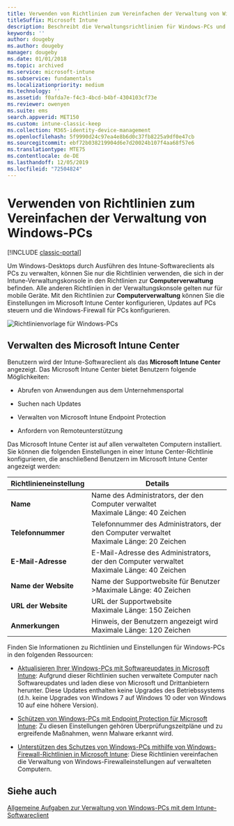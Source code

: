 ```yaml
---
title: Verwenden von Richtlinien zum Vereinfachen der Verwaltung von Windows-PCs
titleSuffix: Microsoft Intune
description: Beschreibt die Verwaltungsrichtlinien für Windows-PCs und die Einstellungen für das Microsoft Intune Center.
keywords: ''
author: dougeby
ms.author: dougeby
manager: dougeby
ms.date: 01/01/2018
ms.topic: archived
ms.service: microsoft-intune
ms.subservice: fundamentals
ms.localizationpriority: medium
ms.technology: ''
ms.assetid: f0afda7e-f4c3-4bcd-b4bf-4304103cf73e
ms.reviewer: owenyen
ms.suite: ems
search.appverid: MET150
ms.custom: intune-classic-keep
ms.collection: M365-identity-device-management
ms.openlocfilehash: 5f9990d24c97ea4e8b6d0c37fb8225a9df0e47cb
ms.sourcegitcommit: ebf72b038219904d6e7d20024b107f4aa68f57e6
ms.translationtype: MTE75
ms.contentlocale: de-DE
ms.lasthandoff: 12/05/2019
ms.locfileid: "72504824"
---
```

# <a name="use-policies-to-simplify-windows-pc-management"></a>Verwenden von Richtlinien zum Vereinfachen der Verwaltung von Windows-PCs

[!INCLUDE [classic-portal](../includes/classic-portal.md)]

Um Windows-Desktops durch Ausführen des Intune-Softwareclients als PCs zu verwalten, können Sie nur die Richtlinien verwenden, die sich in der Intune-Verwaltungskonsole in den Richtlinien zur **Computerverwaltung** befinden. Alle anderen Richtlinien in der Verwaltungskonsole gelten nur für mobile Geräte. Mit den Richtlinien zur **Computerverwaltung** können Sie die Einstellungen im Microsoft Intune Center konfigurieren, Updates auf PCs steuern und die Windows-Firewall für PCs konfigurieren.

![Richtlinienvorlage für Windows-PCs](./media/use-policies-to-simplify-windows-pc-management/pc_policy_template.png)

## <a name="manage-the-microsoft-intune-center"></a>Verwalten des Microsoft Intune Center
Benutzern wird der Intune-Softwareclient als das **Microsoft Intune Center** angezeigt. Das Microsoft Intune Center bietet Benutzern folgende Möglichkeiten:

- Abrufen von Anwendungen aus dem Unternehmensportal

- Suchen nach Updates

- Verwalten von Microsoft Intune Endpoint Protection

- Anfordern von Remoteunterstützung

Das Microsoft Intune Center ist auf allen verwalteten Computern installiert. Sie können die folgenden Einstellungen in einer Intune Center-Richtlinie konfigurieren, die anschließend Benutzern im Microsoft Intune Center angezeigt werden:

|Richtlinieneinstellung|Details|
|------------------|--------------------|
|**Name**|Name des Administrators, der den Computer verwaltet<br />Maximale Länge: 40 Zeichen|
|**Telefonnummer**|Telefonnummer des Administrators, der den Computer verwaltet<br />Maximale Länge: 20 Zeichen|
|**E-Mail-Adresse**|E-Mail-Adresse des Administrators, der den Computer verwaltet<br />Maximale Länge: 40 Zeichen|
|**Name der Website**|Name der Supportwebsite für Benutzer<br />>Maximale Länge: 40 Zeichen|
|**URL der Website**|URL der Supportwebsite<br />Maximale Länge: 150 Zeichen|
|**Anmerkungen**|Hinweis, der Benutzern angezeigt wird<br />Maximale Länge: 120 Zeichen|

Finden Sie Informationen zu Richtlinien und Einstellungen für Windows-PCs in den folgenden Ressourcen:

- [Aktualisieren Ihrer Windows-PCs mit Softwareupdates in Microsoft Intune](../keep-windows-pcs-up-to-date-with-software-updates-in-microsoft-intune.md): Aufgrund dieser Richtlinien suchen verwaltete Computer nach Softwareupdates und laden diese von Microsoft und Drittanbietern herunter. Diese Updates enthalten keine Upgrades des Betriebssystems (d.h. keine Upgrades von Windows 7 auf Windows 10 oder von Windows 10 auf eine höhere Version).

- [Schützen von Windows-PCs mit Endpoint Protection für Microsoft Intune](../help-secure-windows-pcs-with-endpoint-protection-for-microsoft-intune.md): Zu diesen Einstellungen gehören Überprüfungszeitpläne und zu ergreifende Maßnahmen, wenn Malware erkannt wird.

- [Unterstützen des Schutzes von Windows-PCs mithilfe von Windows-Firewall-Richtlinien in Microsoft Intune](../help-protect-windows-pcs-using-windows-firewall-policies-in-microsoft-intune.md): Diese Richtlinien vereinfachen die Verwaltung von Windows-Firewalleinstellungen auf verwalteten Computern.


## <a name="see-also"></a>Siehe auch

[Allgemeine Aufgaben zur Verwaltung von Windows-PCs mit dem Intune-Softwareclient](common-windows-pc-management-tasks-with-the-microsoft-intune-computer-client.md)
